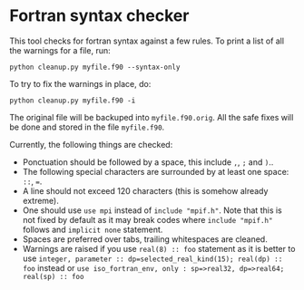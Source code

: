 # Fortran syntax checker

This tool checks for fortran syntax against a few rules. To print a list of all the warnings for a file, run:

    python cleanup.py myfile.f90 --syntax-only

To try to fix the warnings in place, do:

    python cleanup.py myfile.f90 -i

The original file will be backuped into `myfile.f90.orig`. All the safe fixes will be done and stored in the file `myfile.f90`.

Currently, the following things are checked:
  * Ponctuation should be followed by a space, this include `,`, `;` and `)`..
  * The following special characters are surrounded by at least one space: `::`, `=`.
  * A line should not exceed 120 characters (this is somehow already extreme).
  * One should use `use mpi` instead of `include "mpif.h"`. Note that this is not fixed by default as it may break codes where `include "mpif.h"` follows and `implicit none` statement.
  * Spaces are preferred over tabs, trailing whitespaces are cleaned.
  * Warnings are raised if you use `real(8) :: foo` statement as it is better to use `integer, parameter :: dp=selected_real_kind(15); real(dp) :: foo` instead or `use iso_fortran_env, only : sp=>real32, dp=>real64; real(sp) :: foo`
